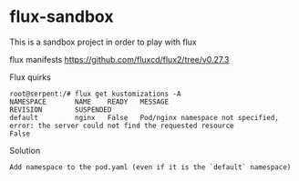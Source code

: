 # flux-sandbox
This is a sandbox project in order to play with flux


flux manifests
https://github.com/fluxcd/flux2/tree/v0.27.3

Flux quirks
```
root@serpent:/# flux get kustomizations -A
NAMESPACE       NAME    READY   MESSAGE                                                                                         REVISION        SUSPENDED 
default         nginx   False   Pod/nginx namespace not specified, error: the server could not find the requested resource                      False   
```

Solution
```
Add namespace to the pod.yaml (even if it is the `default` namespace)
```